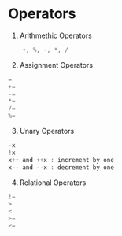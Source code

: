 # Operators

1. Arithmethic Operators
```java
    +, %, -, *, /
```
   
2. Assignment Operators
```java
=
+=
-=
*=
/=
%=
```
3. Unary Operators<br>
```js
-x
!x
x++ and ++x : increment by one
x-- and --x : decrement by one
```
4. Relational Operators
```java
!=
>
<
>=
<=
```